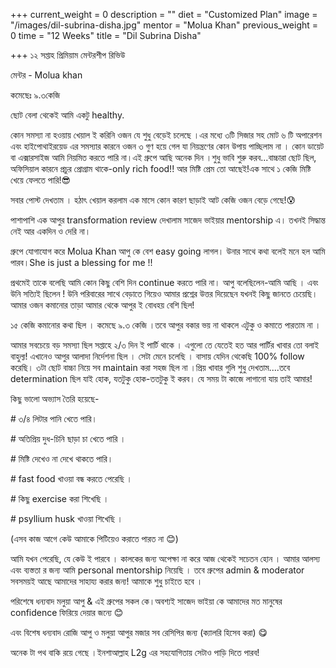 +++
current_weight = 0
description = ""
diet = "Customized Plan"
image = "/images/dil-subrina-disha.jpg"
mentor = "Molua Khan"
previous_weight = 0
time = "12 Weeks"
title = "Dil Subrina Disha"

+++
১২ সপ্তাহ প্রিমিয়াম মেন্টরশীপ রিভিউ

মেন্টর - Molua khan

কমেছেঃ ৯.৩কেজি

ছোট বেলা থেকেই আমি একটু healthy.

কোন সমস্যা না হওয়ায় খেয়াল ই করিনি ওজন যে শুধু বেড়েই চলেছে ।এর মধ্যে ৩টি সিজার সহ মোট ৬ টি অপারেশন এবং হাইপোথাইরয়েড এর সমস্যার কারনে ওজন ৩ গুণ হয়ে গেল যা নিয়ন্ত্রণের কোন উপায় পাচ্ছিলাম না । কোন ডায়েট বা এক্সারসাইজ আমি নিয়মিত করতে পারি না।এই গ্রুপে আছি অনেক দিন ।শুধু ভাবি শুরু করব...বাচ্চারা ছোট ছিল, অফিসিয়াল কারনে প্রচুর প্রোগ্রাম থাকে-only rich food!! আর মিষ্টি প্রেম তো আছেই!এক সাথে ১ কেজি মিষ্টি খেয়ে ফেলতে পারি!😎

সবার পোস্ট দেখতাম । হঠাৎ খেয়াল করলাম এক মাসে কোন কারণ ছাড়াই আট কেজি ওজন বেড়ে গেছে!😰

পাশাপাশি এক আপুর transformation review দেখালাম সাজেদ ভাইয়ার mentorship এ। তখনই সিদ্ধান্ত নেই আর একদিন ও দেরি না।

গ্রুপে যোগাযোগ করে Molua Khan আপু কে বেশ easy going লাগল। উনার সাথে কথা বলেই মনে হল আমি পারব।She is just a blessing for me !!

প্রথমেই তাকে বলেছি আমি কোন কিছু বেশি দিন continue করতে পারি না। আপু বলেছিলেন-আমি আছি । এবং উনি সত্যিই ছিলেন ! উনি পরিবারের সাথে বেড়াতে গিয়েও আমার প্রশ্নের উত্তর দিয়েছেন যখনই কিছু জানতে চেয়েছি। আমার ওজন কমানোর তাড়া আমার থেকে আপুর ই বোধহয় বেশি ছিল!

১৫ কেজি কমানোর কথা ছিল । কমেছে ৯.৩ কেজি ।তবে আপুর বকার ভয় না থাকলে এটুকু ও কমাতে পারতাম না ।

আমার সবচেয়ে বড় সমস্যা ছিল সপ্তাহে ২/৩ দিন ই পার্টি থাকে । এগুলো তে যেতেই হত আর পার্টির খাবার তো বলাই বাহুল্য! এখানেও আপুর আলাদা নির্দেশনা ছিল । সেটা মেনে চলেছি । বাসায় যেদিন থেকেছি 100% follow করেছি। ৩টা ছোট বাচ্চা নিয়ে সব maintain করা সহজ ছিল না ।প্রিয় খাবার গুলি শুধু দেখতাম....তবে determination ছিল যাই হোক, যতটুকু হোক-ততটুকু ই করব। যে সময় টা কাজে লাগানো যায় তাই আমার!

কিছু ভালো অভ্যাস তৈরি হয়েছে-

\# ৩/৪ লিটার পানি খেতে পারি।

\# অতিপ্রিয় দুধ-চিনি ছাড়া চা খেতে পারি ।

\# মিষ্টি দেখেও না দেখে থাকতে পারি।

\# fast food খাওয়া বন্ধ করতে পেরেছি ।

\# কিছু exercise করা শিখেছি ।

\# psyllium husk খাওয়া শিখেছি ।

(এসব কাজ আগে কেউ আমাকে পিটিয়েও করাতে পারত না 😊)

আমি যখন পেরেছি, যে কেউ ই পারবে । কালকের জন্য অপেক্ষা না করে আজ থেকেই সচেতন হোন । আমার আলস্য এবং ব্যস্ততা র জন্য আমি personal mentorship নিয়েছি । তবে গ্রুপের admin & moderator সবসময়ই আছে আমাদের সাহায্য করার জন্য! আমাকে শুধু চাইতে হবে ।

পরিশেষে ধন্যবাদ মলুয়া আপু & এই গ্রুপের সকল কে।অবশ্যই সাজেদ ভাইয়া কে আমাদের মত মানুষের confidence ফিরিয়ে দেয়ার জন্যে 😊

এবং বিশেষ ধন্যবাদ রোজি আপু ও মলুয়া আপুর মজার সব রেসিপির জন্য (ক্যালরি হিসেব করা) 😋

অনেক টা পথ বাকি রয়ে গেছে ।ইনশাআল্লাহ L2g এর সহযোগিতায় সেটাও পাড়ি দিতে পারব!